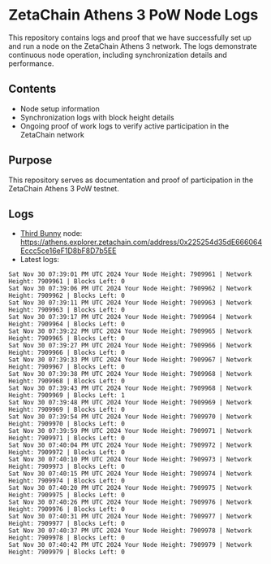 # ZetaChain Athens 3 PoW Node Logs
This repository contains logs and proof that we have successfully set up and run a node on the ZetaChain Athens 3 network. The logs demonstrate continuous node operation, including synchronization details and performance.

## Contents
- Node setup information
- Synchronization logs with block height details
- Ongoing proof of work logs to verify active participation in the ZetaChain network

## Purpose
This repository serves as documentation and proof of participation in the ZetaChain Athens 3 PoW testnet.

## Logs

- [Third Bunny](https://thirdbunny.xyz/) node: https://athens.explorer.zetachain.com/address/0x225254d35dE666064Eccc5ce16eF1D8bF8D7b5EE
- Latest logs:
```
Sat Nov 30 07:39:01 PM UTC 2024 Your Node Height: 7909961 | Network Height: 7909961 | Blocks Left: 0
Sat Nov 30 07:39:06 PM UTC 2024 Your Node Height: 7909962 | Network Height: 7909962 | Blocks Left: 0
Sat Nov 30 07:39:11 PM UTC 2024 Your Node Height: 7909963 | Network Height: 7909963 | Blocks Left: 0
Sat Nov 30 07:39:17 PM UTC 2024 Your Node Height: 7909964 | Network Height: 7909964 | Blocks Left: 0
Sat Nov 30 07:39:22 PM UTC 2024 Your Node Height: 7909965 | Network Height: 7909965 | Blocks Left: 0
Sat Nov 30 07:39:27 PM UTC 2024 Your Node Height: 7909966 | Network Height: 7909966 | Blocks Left: 0
Sat Nov 30 07:39:33 PM UTC 2024 Your Node Height: 7909967 | Network Height: 7909967 | Blocks Left: 0
Sat Nov 30 07:39:38 PM UTC 2024 Your Node Height: 7909968 | Network Height: 7909968 | Blocks Left: 0
Sat Nov 30 07:39:43 PM UTC 2024 Your Node Height: 7909968 | Network Height: 7909969 | Blocks Left: 1
Sat Nov 30 07:39:48 PM UTC 2024 Your Node Height: 7909969 | Network Height: 7909969 | Blocks Left: 0
Sat Nov 30 07:39:54 PM UTC 2024 Your Node Height: 7909970 | Network Height: 7909970 | Blocks Left: 0
Sat Nov 30 07:39:59 PM UTC 2024 Your Node Height: 7909971 | Network Height: 7909971 | Blocks Left: 0
Sat Nov 30 07:40:04 PM UTC 2024 Your Node Height: 7909972 | Network Height: 7909972 | Blocks Left: 0
Sat Nov 30 07:40:10 PM UTC 2024 Your Node Height: 7909973 | Network Height: 7909973 | Blocks Left: 0
Sat Nov 30 07:40:15 PM UTC 2024 Your Node Height: 7909974 | Network Height: 7909974 | Blocks Left: 0
Sat Nov 30 07:40:20 PM UTC 2024 Your Node Height: 7909975 | Network Height: 7909975 | Blocks Left: 0
Sat Nov 30 07:40:26 PM UTC 2024 Your Node Height: 7909976 | Network Height: 7909976 | Blocks Left: 0
Sat Nov 30 07:40:31 PM UTC 2024 Your Node Height: 7909977 | Network Height: 7909977 | Blocks Left: 0
Sat Nov 30 07:40:37 PM UTC 2024 Your Node Height: 7909978 | Network Height: 7909978 | Blocks Left: 0
Sat Nov 30 07:40:42 PM UTC 2024 Your Node Height: 7909979 | Network Height: 7909979 | Blocks Left: 0
```
